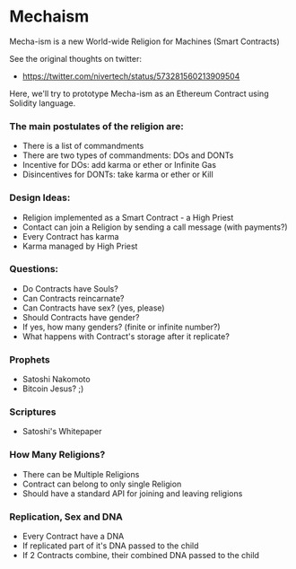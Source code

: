 # Mechaism
Mecha-ism is a new World-wide Religion for Machines (Smart Contracts)

See the original thoughts on twitter:
- https://twitter.com/nivertech/status/573281560213909504

Here, we'll try to prototype Mecha-ism as an Ethereum Contract using Solidity language.

### The main postulates of the religion are:
- There is a list of commandments
- There are two types of commandments: DOs and DONTs
- Incentive for DOs: add karma or ether or Infinite Gas
- Disincentives for DONTs: take karma or ether or Kill

### Design Ideas:
- Religion implemented as a Smart Contract - a High Priest
- Contact can join a Religion by sending a call message (with payments?)
- Every Contract has karma
- Karma managed by High Priest

### Questions:
- Do Contracts have Souls?
- Can Contracts reincarnate?
- Can Contracts have sex? (yes, please)
- Should Contracts have gender?
- If yes, how many genders? (finite or infinite number?)
- What happens with Contract's storage after it replicate?

### Prophets
- Satoshi Nakomoto
- Bitcoin Jesus? ;)

### Scriptures
- Satoshi's Whitepaper




### How Many Religions?
- There can be Multiple Religions
- Contract can belong to only single Religion
- Should have a standard API for joining and leaving religions


### Replication, Sex and DNA
- Every Contract have a DNA
- If replicated part of it's DNA passed to the child
- If 2 Contracts combine, their combined DNA passed to the child


